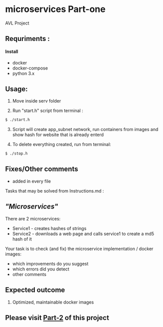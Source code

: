 # microservices Part-one

AVL Project

## Requriments :

#### Install

 - docker
 - docker-compose
 - python 3.x

## Usage: 

1. Move inside serv folder

2. Run "start.h" script from terminal :
 ```sh
 $ ./start.h
 ```

3. Script will create app_subnet network, run containers from images and show hash for website that is already enterd 

4. To delete everything created, run from terminal: 
```sh
$ ./stop.h
```

## Fixes/Other comments 

- added in every file


Tasks that may be solved from Instructions.md :

## *"Microservices"*

There are 2 microservices:

* Service1 - creates hashes of strings
* Service2 - downloads a web page and calls service1 to create a md5 hash of it

Your task is to check (and fix) the microservice implementation / docker images:

* which improvements do you suggest 
* which errors did you detect 
* other comments

## Expected outcome

1. Optimized, maintainable docker images


## Please visit [Part-2](https://github.com/Spike433/microservices2.0) of this project

